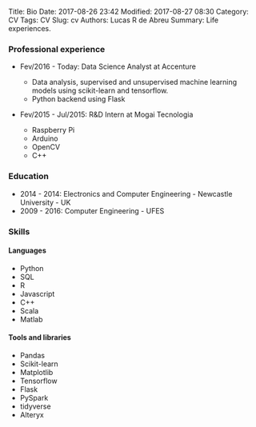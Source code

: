 Title: Bio
Date: 2017-08-26 23:42
Modified: 2017-08-27 08:30
Category: CV
Tags: CV
Slug: cv
Authors: Lucas R de Abreu
Summary: Life experiences.


### Professional experience

* Fev/2016 - Today: Data Science Analyst at Accenture
    * Data analysis, supervised and unsupervised machine learning models using scikit-learn and tensorflow.
    * Python backend using Flask

* Fev/2015 - Jul/2015: R&D Intern at Mogai Tecnologia
    * Raspberry Pi
    * Arduino
    * OpenCV
    * C++

### Education
* 2014 - 2014: Electronics and Computer Engineering - Newcastle University - UK
* 2009 - 2016: Computer Engineering - UFES

### Skills
#### Languages
   - Python
   - SQL
   - R
   - Javascript
   - C++
   - Scala
   - Matlab

#### Tools and libraries
   - Pandas
   - Scikit-learn
   - Matplotlib
   - Tensorflow
   - Flask
   - PySpark
   - tidyverse
   - Alteryx

